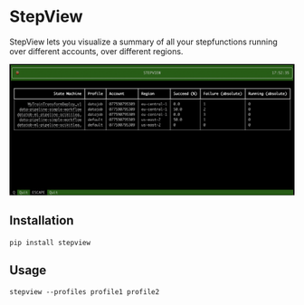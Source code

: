 # StepView

StepView lets you visualize a summary of all your stepfunctions
running over different accounts, over different regions.

![stepview](./assets/stepview.png)

## Installation

    pip install stepview

## Usage

    stepview --profiles profile1 profile2
